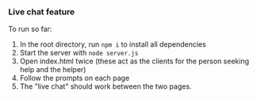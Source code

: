 ### Live chat feature

To run so far:

1. In the root directory, run `npm i` to install all dependencies
2. Start the server with `node server.js`
3. Open index.html twice (these act as the clients for the person seeking help and the helper)
4. Follow the prompts on each page
5. The "live chat" should work between the two pages.
